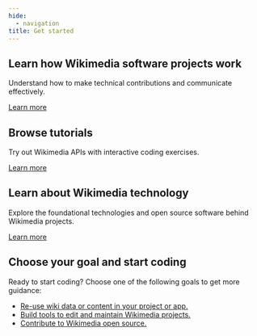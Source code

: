 ```yaml
---
hide:
  - navigation
title: Get started
---
```


## Learn how Wikimedia software projects work

Understand how to make technical contributions and communicate effectively.

[Learn more](new-dev.md)

## Browse tutorials

Try out Wikimedia APIs with interactive coding exercises.

[Learn more](tutorials.md)

## Learn about Wikimedia technology

Explore the foundational technologies and open source software behind Wikimedia projects.

[Learn more](wikimedia-tech.md)

## Choose your goal and start coding

Ready to start coding? Choose one of the following goals to get more guidance:

* [Re-use wiki data or content in your project or app.](../use-content/)
* [Build tools to edit and maintain Wikimedia projects.](../build-tools/index.md)
* [Contribute to Wikimedia open source.](../contribute/index.md)
